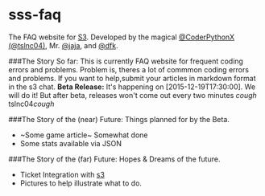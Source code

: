 # sss-faq
The FAQ website for [S3](https://github.com/whitman-colm/sss). Developed by the magical [@CoderPythonX (@tslnc04)](https://github.com/tslnc04), Mr. [@jaja](https://github.com/jajaio), and [@dfk](https://github.com/donovank).

###The Story So far:
This is currently FAQ website for frequent coding errors and problems. Problem is, theres a lot of commmon coding errors and problems. If you want to help,submit your articles in markdown format in the s3 chat.
**Beta Release:** It's happening on [2015-12-19T17:30:00]. We will do 
it! But after beta, releases won't come out every two minutes *cough* 
tslnc04*cough*

###The Story of the (near) Future:
Things planned for by the Beta.
* ~Some game article~ Somewhat done
* Some stats available via JSON

###The Story of the (far) Future:
Hopes & Dreams of the future.
* Ticket Integration with [s3](www.github.com/whitman-colm/sss)
* Pictures to help illustrate what to do.
